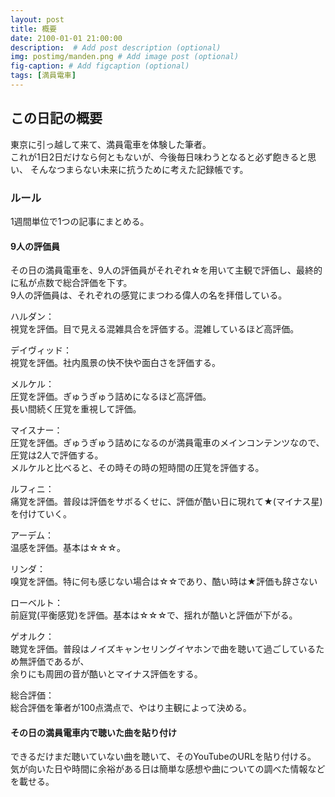 ```yaml
---
layout: post
title: 概要
date: 2100-01-01 21:00:00
description:  # Add post description (optional)
img: postimg/manden.png # Add image post (optional)
fig-caption: # Add figcaption (optional)
tags: [満員電車]
---
```

## この日記の概要

東京に引っ越して来て、満員電車を体験した筆者。<br>
これが1日2日だけなら何ともないが、今後毎日味わうとなると必ず飽きると思い、
そんなつまらない未来に抗うために考えた記録帳です。

### ルール
1週間単位で1つの記事にまとめる。

#### 9人の評価員
その日の満員電車を、9人の評価員がそれぞれ☆を用いて主観で評価し、最終的に私が点数で総合評価を下す。<br>
9人の評価員は、それぞれの感覚にまつわる偉人の名を拝借している。

ハルダン：<br>
視覚を評価。目で見える混雑具合を評価する。混雑しているほど高評価。

デイヴィッド：<br>
視覚を評価。社内風景の快不快や面白さを評価する。

メルケル：<br>
圧覚を評価。ぎゅうぎゅう詰めになるほど高評価。<br>
長い間続く圧覚を重視して評価。

マイスナー：<br>
圧覚を評価。ぎゅうぎゅう詰めになるのが満員電車のメインコンテンツなので、圧覚は2人で評価する。<br>
メルケルと比べると、その時その時の短時間の圧覚を評価する。

ルフィニ：<br>
痛覚を評価。普段は評価をサボるくせに、評価が酷い日に現れて★(マイナス星)を付けていく。

アーデム：<br>
温感を評価。基本は☆☆☆。

リンダ：<br>
嗅覚を評価。特に何も感じない場合は☆☆であり、酷い時は★評価も辞さない

ローベルト：<br>
前庭覚(平衡感覚)を評価。基本は☆☆☆で、揺れが酷いと評価が下がる。

ゲオルク：<br>
聴覚を評価。普段はノイズキャンセリングイヤホンで曲を聴いて過ごしているため無評価であるが、<br>
余りにも周囲の音が酷いとマイナス評価をする。

総合評価：<br>
総合評価を筆者が100点満点で、やはり主観によって決める。

#### その日の満員電車内で聴いた曲を貼り付け

できるだけまだ聴いていない曲を聴いて、そのYouTubeのURLを貼り付ける。<br>
気が向いた日や時間に余裕がある日は簡単な感想や曲についての調べた情報などを載せる。
